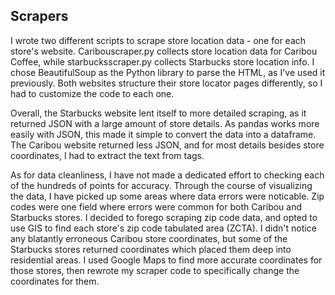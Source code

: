 ## Scrapers

I wrote two different scripts to scrape store location data - one for each store's website. Caribouscraper.py collects store location data for Caribou Coffee, while starbucksscraper.py collects Starbucks store location info. I chose BeautifulSoup as the Python library to parse the HTML, as I've used it previously. Both websites structure their store locator pages differently, so I had to customize the code to each one.

Overall, the Starbucks website lent itself to more detailed scraping, as it returned JSON with a large amount of store details. As pandas works more easily with JSON, this made it simple to convert the data into a dataframe. The Caribou website returned less JSON, and for most details besides store coordinates, I had to extract the text from tags.

As for data cleanliness, I have not made a dedicated effort to checking each of the hundreds of points for accuracy. Through the course of visualizing the data, I have picked up some areas where data errors were noticable. Zip codes were one field where errors were common for both Caribou and Starbucks stores. I decided to forego scraping zip code data, and opted to use GIS to find each store's zip code tabulated area (ZCTA). I didn't notice any blatantly erroneous Caribou store coordinates, but some of the Starbucks stores returned coordinates which placed them deep into residential areas. I used Google Maps to find more accurate coordinates for those stores, then rewrote my scraper code to specifically change the coordinates for them.
